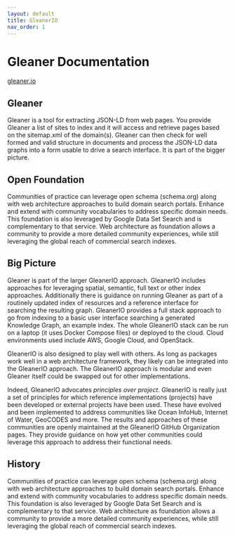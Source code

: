 ```yaml
---
layout: default
title: GleanerIO
nav_order: 1
---
```



# Gleaner Documentation

[gleaner.io](https://gleaner.io/)


## Gleaner

Gleaner is a tool for extracting JSON-LD from web pages. You provide Gleaner a list of sites to index and it will access and retrieve pages based on the sitemap.xml of the domain(s). Gleaner can then check for well formed and valid structure in documents and process the JSON-LD data graphs into a form usable to drive a search interface. It is part of the bigger picture. 


## Open Foundation

Communities of practice can leverage open schema (schema.org) along with web architecture approaches to build domain search portals. Enhance and extend with community vocabularies to address specific domain needs. This foundation is also leveraged by Google Data Set Search and is complementary to that service. Web architecture as foundation allows a community to provide a more detailed community experiences, while still leveraging the global reach of commercial search indexes. 

## Big Picture

 Gleaner is part of the larger GleanerIO approach. GleanerIO includes approaches for leveraging spatial, semantic, full text or other index approaches. Additionally there is guidance on running Gleaner as part of a routinely updated index of resources and a reference interface for searching the resulting graph. GleanerIO provides a full stack approach to go from indexing to a basic user interface searching a generated Knowledge Graph, an example index. The whole GleanerIO stack can be run on a laptop (it uses Docker Compose files) or deployed to the cloud. Cloud environments used include AWS, Google Cloud, and OpenStack.

GleanerIO is also designed to play well with others. As long as packages work well in a web architecture framework, they likely can be integrated into the GleanerIO approach. The GleanerIO approach is modular and even Gleaner itself could be swapped out for other implementations.

Indeed, GleanerIO advocates _principles over project_. GleanerIO is really just a set of principles for which reference implementations (projects) have been developed or external projects have been used. These have evolved and been implemented to address communities like Ocean InfoHub, Internet of Water, GeoCODES and more. The results and approaches of these communities are openly maintained at the GleanerIO GitHub Organization pages. They provide guidance on how yet other communities could leverage this approach to address their functional needs. 
## History

Communities of practice can leverage open schema (schema.org) along with web architecture approaches to build domain search portals. Enhance and extend with community vocabularies to address specific domain needs. This foundation is also leveraged by Google Data Set Search and is complementary to that service. Web architecture as foundation allows a community to provide a more detailed community experiences, while still leveraging the global reach of commercial search indexes. 